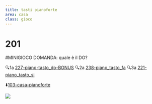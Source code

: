 ```yaml
---
title: tasti pianoforte
area: casa
class: gioco
---
```

# 201
#MINIGIOCO DOMANDA: quale è il DO?

🔍1a  [227-piano-tasto_do-BONUS](227-piano-tasto_do-BONUS.md)
🔍2a  [238-piano_tasto_fa](238-piano_tasto_fa.md)
🔍3a  [221-piano_tasto_si](221-piano_tasto_si.md)

⬇️[103-casa-pianoforte](103-casa-pianoforte.md)

![](../_assets/special/pianoforte.jpg)